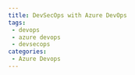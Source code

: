 ```yaml
---
title: DevSecOps with Azure DevOps
tags: 
 - devops 
 - azure devops
 - devsecops
categories:
 - Azure Devops
---
```


